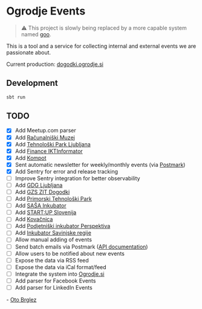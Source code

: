 # Ogrodje Events

> ⚠️ This project is slowly being replaced by a more capable system named [goo](https://github.com/ogrodje/goo).


This is a tool and a service for collecting internal and external events we are passionate about.

Current production: [dogodki.ogrodje.si](https://dogodki.ogrodje.si)

## Development

```bash
sbt run
```

## TODO

- [x] Add Meetup.com parser
- [x] Add [Računalniški Muzej](https://www.racunalniski-muzej.si/)
- [x] Add [Tehnološki Park Ljubljana](https://www.tp-lj.si)
- [x] Add [Finance IKTInformator](https://www.finance.si/ikt)
- [x] Add [Kompot](https://kompot.si/)
- [x] Sent automatic newsletter for weekly/monthly events (via [Postmark](https://postmarkapp.com/))
- [x] Add Sentry for error and release tracking
- [ ] Improve Sentry integration for better observability
- [ ] Add [GDG Ljubljana](https://gdg.community.dev/gdg-ljubljana/)
- [ ] Add [GZS ZIT Dogodki](https://www.gzs.si/zdruzenje_za_informatiko_in_telekomunikacije/vsebina/Dogodki)
- [ ] Add [Primorski Tehnološki Park](https://www.primorski-tp.si/)
- [ ] Add [SAŠA Inkubator](https://sasainkubator.si/dogodki/)
- [ ] Add [START:UP Slovenija](https://www.startup.si/sl-si/dogodki)
- [ ] Add [Kovačnica](https://kovacnica.si/dogodki/)
- [ ] Add [Podjetniški inkubator Perspektiva](https://www.inkubator-perspektiva.si/)
- [ ] Add [Inkubator Savinjske regije](https://inkubatorsr.si/)
- [ ] Allow manual adding of events
- [ ] Send batch emails via Postmark ([API documentation](https://postmarkapp.com/developer/user-guide/send-email-with-api/batch-emails))
- [ ] Allow users to be notified about new events
- [ ] Expose the data via RSS feed
- [ ] Expose the data via iCal format/feed
- [ ] Integrate the system into [Ogrodje.si](https://ogrodje.si)
- [ ] Add parser for Facebook Events
- [ ] Add parser for LinkedIn Events

\- [Oto Brglez](https://github.com/otobrglez)
